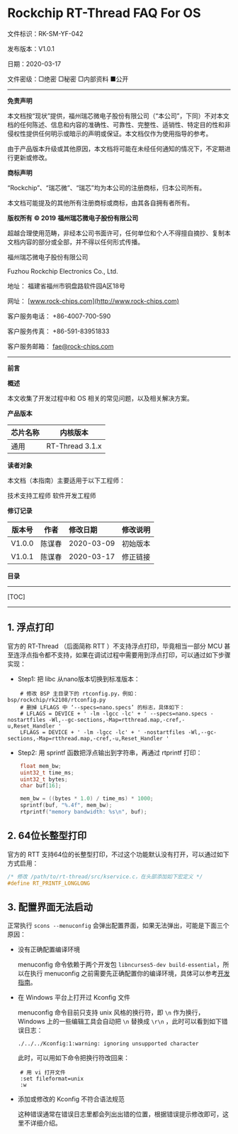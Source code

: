 # Rockchip RT-Thread FAQ For OS

文件标识：RK-SM-YF-042

发布版本：V1.0.1

日期：2020-03-17

文件密级：□绝密   □秘密   □内部资料   ■公开

---

**免责声明**

本文档按“现状”提供，福州瑞芯微电子股份有限公司（“本公司”，下同）不对本文档的任何陈述、信息和内容的准确性、可靠性、完整性、适销性、特定目的性和非侵权性提供任何明示或暗示的声明或保证。本文档仅作为使用指导的参考。

由于产品版本升级或其他原因，本文档将可能在未经任何通知的情况下，不定期进行更新或修改。

**商标声明**

“Rockchip”、“瑞芯微”、“瑞芯”均为本公司的注册商标，归本公司所有。

本文档可能提及的其他所有注册商标或商标，由其各自拥有者所有。

**版权所有** **© 2019** **福州瑞芯微电子股份有限公司**

超越合理使用范畴，非经本公司书面许可，任何单位和个人不得擅自摘抄、复制本文档内容的部分或全部，并不得以任何形式传播。

福州瑞芯微电子股份有限公司

Fuzhou Rockchip Electronics Co., Ltd.

地址：     福建省福州市铜盘路软件园A区18号

网址：     [www.rock-chips.com](http://www.rock-chips.com)

客户服务电话： +86-4007-700-590

客户服务传真： +86-591-83951833

客户服务邮箱： [fae@rock-chips.com](mailto:fae@rock-chips.com)

---

**前言**

**概述**

本文收集了开发过程中和 OS 相关的常见问题，以及相关解决方案。

**产品版本**

| **芯片名称** | **内核版本** |
| ------------ | ------------ |
| 通用    | RT-Thread 3.1.x |

**读者对象**

本文档（本指南）主要适用于以下工程师：

技术支持工程师
软件开发工程师

**修订记录**

| **版本号** | **作者** | **修改日期** | **修改说明** |
| ---------- | --------| :--------- | ------------ |
| V1.0.0    | 陈谋春 | 2020-03-09 | 初始版本     |
| V1.0.1 | 陈谋春 | 2020-03-17 | 修正链接 |

**目录**

---

[TOC]

---

## 1. 浮点打印

   官方的 RT-Thread （后面简称 RTT ）不支持浮点打印，毕竟相当一部分 MCU 甚至连浮点指令都不支持，如果在调试过程中需要用到浮点打印，可以通过如下步骤实现：

- Step1: 把 libc 从nano版本切换到标准版本：

```shell
    # 修改 BSP 主目录下的 rtconfig.py，例如：bsp/rockchip/rk2108/rtconfig.py
    # 删掉 LFLAGS 中 ‘--specs=nano.specs’ 的标志，具体如下：
    # LFLAGS = DEVICE + ' -lm -lgcc -lc' + ' --specs=nano.specs -nostartfiles -Wl,--gc-sections,-Map=rtthread.map,-cref,-u,Reset_Handler '
    LFLAGS = DEVICE + ' -lm -lgcc -lc' + ' -nostartfiles -Wl,--gc-sections,-Map=rtthread.map,-cref,-u,Reset_Handler '
```

- Step2: 用 sprintf 函数把浮点输出到字符串，再通过 rtprintf 打印：

```c
    float mem_bw;
    uint32_t time_ms;
    uint32_t bytes;
    char buf[16];

    mem_bw = ((bytes * 1.0) / time_ms) * 1000;
    sprintf(buf, "%.4f", mem_bw);
    rtprintf("memory bandwidth: %s\n", buf);
```

## 2. 64位长整型打印

   官方的 RTT 支持64位的长整型打印，不过这个功能默认没有打开，可以通过如下方式启用：

```c
/* 修改 /path/to/rt-thread/src/kservice.c，在头部添加如下宏定义 */
#define RT_PRINTF_LONGLONG
```

## 3. 配置界面无法启动

   正常执行 `scons --menuconfig` 会弹出配置界面，如果无法弹出，可能是下面三个原因：

- 没有正确配置编译环境

    menuconfig 命令依赖于两个开发包 `libncurses5-dev build-essential`，所以在执行 menuconfig 之前需要先正确配置你的编译环境，具体可以参考[开发指南](../../quick-start/Rockchip_Developer_Guide_RT-Thread/Rockchip_Developer_Guide_RT-Thread_CN.html#2-开发环境搭建)。

- 在 Windows 平台上打开过 Kconfig 文件

    menuconfig 命令目前只支持 unix 风格的换行符，即 `\n` 作为换行，Windows 上的一些编辑工具会自动把 `\n` 替换成 `\r\n` ，此时可以看到如下错误日志：

    `./../../Kconfig:1:warning: ignoring unsupported character`

    此时，可以用如下命令把换行符改回来：

```shell
    # 用 vi 打开文件
    :set fileformat=unix
    :w
```

- 添加或修改的 Kconfig 不符合语法规范

    这种错误通常在错误日志里都会列出出错的位置，根据错误提示修改即可，这里不详细介绍。

